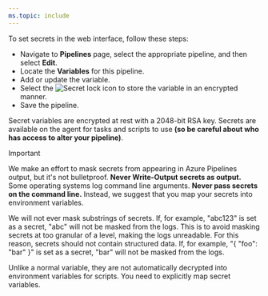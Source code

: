 ```yaml
---
ms.topic: include
---
```


To set secrets in the web interface, follow these steps:

- Navigate to **Pipelines** page, select the appropriate pipeline, and then select **Edit**.
- Locate the **Variables** for this pipeline.
- Add or update the variable.
- Select the ![Secret](../media/variables/secret-variable-icon.png) lock icon to store the variable in an encrypted manner.
- Save the pipeline.

Secret variables are encrypted at rest with a 2048-bit RSA key.
Secrets are available on the agent for tasks and scripts to use **(so be careful about who has access to alter your pipeline)**.

> [!IMPORTANT]
> We make an effort to mask secrets from appearing in Azure Pipelines output, but it's not bulletproof. **Never Write-Output secrets as output.**
> Some operating systems log command line arguments. **Never pass secrets on the command line.**
> Instead, we suggest that you map your secrets into environment variables.
> 
> We will not ever mask substrings of secrets. If, for example, "abc123" is set as a secret, "abc" will not be masked from the logs.
> This is to avoid masking secrets at too granular of a level, making the logs unreadable.
> For this reason, secrets should not contain structured data. If, for example, "{ "foo": "bar" }" is set as a secret,
> "bar" will not be masked from the logs.

Unlike a normal variable, they are not automatically decrypted into environment variables for scripts. You need to explicitly map secret variables.
